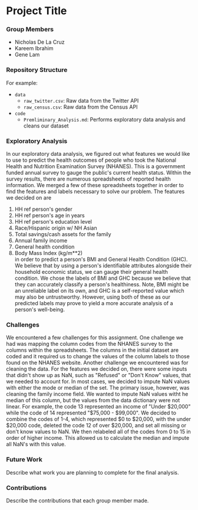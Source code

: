 # Project Title

### Group Members
- Nicholas De La Cruz
- Kareem Ibrahim
- Gene Lam

### Repository Structure

For example:
- `data`
  - `raw_twitter.csv`: Raw data from the Twitter API
  - `raw_census.csv`: Raw data from the Census API
- `code`
  - `Premliminary_Analysis.md`: Performs exploratory data analysis and cleans our dataset

### Exploratory Analysis
In our exploratory data analysis, we figured out what features we would like to use to predict the health outcomes of people who took the National Health and Nutrition Examination Survey (NHANES). This is a government funded annual survey to gauge the public's current health status. Within the survey results, there are numerous spreadsheets of reported health information. We merged a few of these spreadsheets together in order to find the features and labels necessary to solve our problem. The features we decided on are 
1. HH ref person's gender
1. HH ref person's age in years                   
1. HH ref person's education level              
1. Race/Hispanic origin w/ NH Asian               
1. Total savings/cash assets for the family    
1. Annual family income                         
1. General health condition                       
1. Body Mass Index (kg/m**2)                     
in order to predict a person's BMI and General Health Condition (GHC). We believe that by using a person's identifiable attributes alongside their household economic status, we can gauge their general health condition. We chose the labels of BMI and GHC because we believe that they can accurately classify a person's healthiness. Note, BMI might be an unreliable label on its own, and GHC is a self-reported value which may also be untrustworthy. However, using both of these as our predicted labels may prove to yield a more accurate analysis of a person's well-being.

### Challenges
We encountered a few challenges for this assignment. One challenge we had was mapping the column codes from the NHANES survey to the columns within the spreadsheets. The columns in the initial dataset are coded and it required us to change the values of the column labels to those found on the NHANES website.
Another challenge we encountered was for cleaning the data. For the features we decided on, there were some inputs that didn't show up as NaN, such as "Refused" or "Don't Know" values, that we needed to account for. In most cases, we decided to impute NaN values with either the mode or median of the set. The primary issue, however, was cleaning the family income field. We wanted to impute NaN values witht he median of this column, but the values from the data dictionary were not linear. For example, the code 13 represented an income of "Under $20,000" while the code of 14 represented "$75,000 - $99,000". We decided to combine the codes of 1-4, which represented $0 to $20,000, with the under $20,000 code, deleted the code 12 of over $20,000, and set all missing or don't know values to NaN. We then relabeled all of the codes from 0 to 15 in order of higher income. This allowed us to calculate the median and impute all NaN's with this value.

### Future Work
Describe what work you are planning to complete for the final analysis.

### Contributions
Describe the contributions that each group member made.
